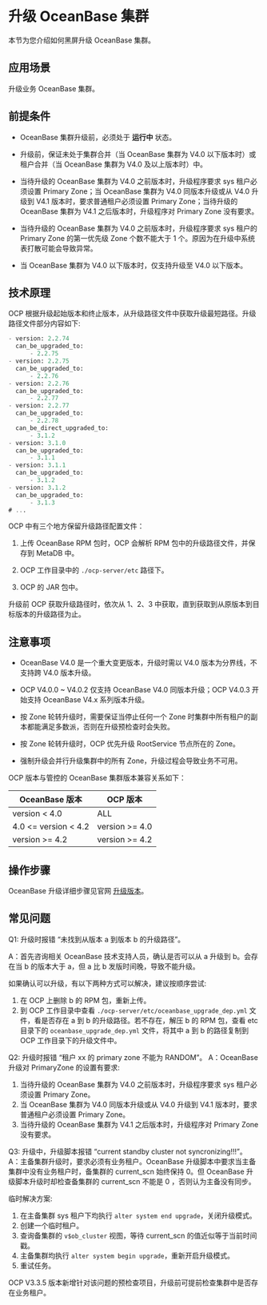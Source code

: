 # 升级 OceanBase 集群

本节为您介绍如何黑屏升级 OceanBase 集群。

## 应用场景

升级业务 OceanBase 集群。

## 前提条件

* OceanBase 集群升级前，必须处于 **运行中** 状态。

* 升级前，保证未处于集群合并（当 OceanBase 集群为 V4.0 以下版本时）或租户合并（当 OceanBase 集群为 V4.0 及以上版本时）中。

* 当待升级的 OceanBase 集群为 V4.0 之前版本时，升级程序要求 sys 租户必须设置 Primary Zone；当 OceanBase 集群为 V4.0 同版本升级或从 V4.0 升级到 V4.1 版本时，要求普通租户必须设置 Primary Zone；当待升级的 OceanBase 集群为 V4.1 之后版本时，升级程序对 Primary Zone 没有要求。

* 当待升级的 OceanBase 集群为 V4.0 之前版本时，升级程序要求 sys 租户的 Primary Zone 的第一优先级 Zone 个数不能大于 1 个。原因为在升级中系统表打散可能会导致异常。

* 当 OceanBase 集群为 V4.0 以下版本时，仅支持升级至 V4.0 以下版本。

## 技术原理

OCP 根据升级起始版本和终止版本，从升级路径文件中获取升级最短路径。升级路径文件部分内容如下:

```SQL
- version: 2.2.74
  can_be_upgraded_to:
      - 2.2.75
- version: 2.2.75
  can_be_upgraded_to:
      - 2.2.76
- version: 2.2.76
  can_be_upgraded_to:
      - 2.2.77
- version: 2.2.77
  can_be_upgraded_to:
      - 2.2.78
  can_be_direct_upgraded_to:
      - 3.1.2
- version: 3.1.0
  can_be_upgraded_to:
      - 3.1.1
- version: 3.1.1
  can_be_upgraded_to:
      - 3.1.2
- version: 3.1.2
  can_be_upgraded_to:
      - 3.1.3
# ...
```

OCP 中有三个地方保留升级路径配置文件：

1. 上传 OceanBase RPM 包时，OCP 会解析 RPM 包中的升级路径文件，并保存到 MetaDB 中。

2. OCP 工作目录中的 `./ocp-server/etc` 路径下。

3. OCP 的 JAR 包中。

升级前 OCP 获取升级路径时，依次从 1、2、3 中获取，直到获取到从原版本到目标版本的升级路径为止。

## 注意事项

* OceanBase V4.0 是一个重大变更版本，升级时需以 V4.0 版本为分界线，不支持跨 V4.0 版本升级。

* OCP V4.0.0 ~ V4.0.2 仅支持 OceanBase V4.0 同版本升级；OCP V4.0.3 开始支持 OceanBase V4.x 系列版本升级。

* 按 Zone 轮转升级时，需要保证当停止任何一个 Zone 时集群中所有租户的副本都能满足多数派，否则在升级预检查时会失败。

* 按 Zone 轮转升级时，OCP 优先升级 RootService 节点所在的 Zone。

* 强制升级会并行升级集群中的所有 Zone，升级过程会导致业务不可用。

OCP 版本与管控的 OceanBase 集群版本兼容关系如下：

| OceanBase 版本 | OCP 版本 |
|--------|---------|
| version < 4.0 | ALL |
| 4.0 <= version < 4.2 | version >= 4.0 |
| version >= 4.2 | version >= 4.2 |

## 操作步骤

OceanBase 升级详细步骤见官网 [升级版本](https://www.oceanbase.com/docs/enterprise-oceanbase-ocp-cn-10000000002099472)。

## 常见问题

Q1: 升级时报错 “未找到从版本 a 到版本 b 的升级路径”。

A：首先咨询相关 OceanBase 技术支持人员，确认是否可以从 a 升级到 b。会存在当 b 的版本大于 a，但 a 比 b 发版时间晚，导致不能升级。

如果确认可以升级，有以下两种方式可以解决，建议按顺序尝试:

1. 在 OCP 上删除 b 的 RPM 包，重新上传。
2. 到 OCP 工作目录中查看 `./ocp-server/etc/oceanbase_upgrade_dep.yml` 文件，看是否存在 a 到 b 的升级路径。若不存在，解压 b 的 RPM 包，查看 etc 目录下的 `oceanbase_upgrade_dep.yml` 文件，将其中 a 到 b 的路径复制到 OCP 工作目录下的升级文件中。

Q2: 升级时报错 “租户 xx 的 primary zone 不能为 RANDOM”。
A：OceanBase 升级对 PrimaryZone 的设置有要求:

1. 当待升级的 OceanBase 集群为 V4.0 之前版本时，升级程序要求 sys 租户必须设置 Primary Zone。
2. 当 OceanBase 集群为 V4.0 同版本升级或从 V4.0 升级到 V4.1 版本时，要求普通租户必须设置 Primary Zone。
3. 当待升级的 OceanBase 集群为 V4.1 之后版本时，升级程序对 Primary Zone 没有要求。

Q3: 升级中，升级脚本报错 “current standby cluster not syncronizing!!!”。
A：主备集群升级时，要求必须有业务租户。OceanBase 升级脚本中要求当主备集群中没有业务租户时，备集群的 current_scn 始终保持 0。但 OceanBase 升级脚本升级时却检查备集群的 current_scn 不能是 0 ，否则认为主备没有同步。

临时解决方案:

1. 在主备集群 sys 租户下均执行 `alter system end upgrade`，关闭升级模式。
2. 创建一个临时租户。
3. 查询备集群的 `v$ob_cluster` 视图，等待 current_scn 的值近似等于当前时间戳。
4. 主备集群均执行 `alter system begin upgrade`，重新开启升级模式。
5. 重试任务。

OCP V3.3.5 版本新增针对该问题的预检查项目，升级前可提前检查集群中是否存在业务租户。
